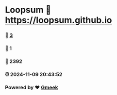 # Loopsum :link: https://loopsum.github.io 
### :page_facing_up: [3](https://loopsum.github.io/tag.html) 
### :speech_balloon: 1 
### :hibiscus: 2392 
### :alarm_clock: 2024-11-09 20:43:52 
### Powered by :heart: [Gmeek](https://github.com/Meekdai/Gmeek)
